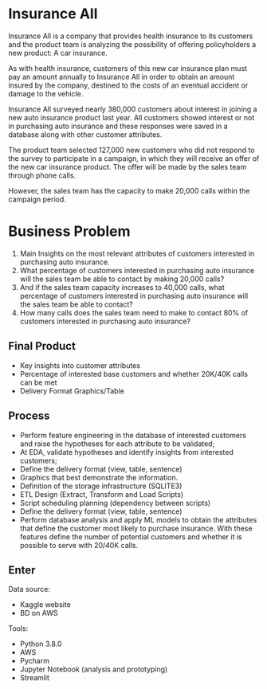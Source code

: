 # Insurance All

Insurance All is a company that provides health insurance to its customers and the product team is analyzing the possibility of offering policyholders a new product: A car insurance.

As with health insurance, customers of this new car insurance plan must pay an amount annually to Insurance All in order to obtain an amount insured by the company, destined to the costs of an eventual accident or damage to the vehicle.

Insurance All surveyed nearly 380,000 customers about interest in joining a new auto insurance product last year. All customers showed interest or not in purchasing auto insurance and these responses were saved in a database along with other customer attributes.

The product team selected 127,000 new customers who did not respond to the survey to participate in a campaign, in which they will receive an offer of the new car insurance product. The offer will be made by the sales team through phone calls.

However, the sales team has the capacity to make 20,000 calls within the campaign period.

# Business Problem

1) Main Insights on the most relevant attributes of customers interested in purchasing auto insurance.
2) What percentage of customers interested in purchasing auto insurance will the sales team be able to contact by making 20,000 calls?
3) And if the sales team capacity increases to 40,000 calls, what percentage of customers interested in purchasing auto insurance will the sales team be able to contact?
4) How many calls does the sales team need to make to contact 80% of customers interested in purchasing auto insurance?

## Final Product

- Key insights into customer attributes
- Percentage of interested base customers and whether 20K/40K calls can be met
- Delivery Format Graphics/Table

## Process

- Perform feature engineering in the database of interested customers and raise the hypotheses for each attribute to be validated;
- At EDA, validate hypotheses and identify insights from interested customers;
- Define the delivery format (view, table, sentence)
- Graphics that best demonstrate the information.
- Definition of the storage infrastructure (SQLITE3)
- ETL Design (Extract, Transform and Load Scripts)
- Script scheduling planning (dependency between scripts)
- Define the delivery format (view, table, sentence)
- Perform database analysis and apply ML models to obtain the attributes that define the customer most likely to purchase insurance. With these features define the number of potential customers and whether it is possible to serve with 20/40K calls.

## Enter

Data source:

- Kaggle website
- BD on AWS

Tools:

- Python 3.8.0
- AWS
- Pycharm
- Jupyter Notebook (analysis and prototyping)
- Streamlit

